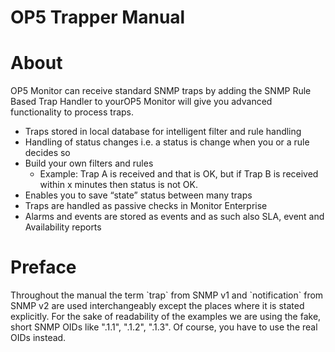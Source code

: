 # OP5 Trapper Manual

# About

OP5 Monitor can receive standard SNMP traps by adding the SNMP Rule Based Trap Handler to yourOP5 Monitor will give you advanced functionality to process traps.

- Traps stored in local database for intelligent filter and rule handling
- Handling of status changes i.e. a status is change when you or a rule decides so
- Build your own filters and rules
  - Example: Trap A is received and that is OK, but if Trap B is received within x minutes then status is not OK.
- Enables you to save “state” status between many traps
- Traps are handled as passive checks in Monitor Enterprise
- Alarms and events are stored as events and as such also SLA, event and Availability reports

# Preface

Throughout the manual the term \`trap\` from SNMP v1 and \`notification\` from SNMP v2 are used interchangeably except the places where it is stated explicitly.
For the sake of readability of the examples we are using the fake, short SNMP OIDs like ".1.1", ".1.2", ".1.3". Of course, you have to use the real OIDs instead.